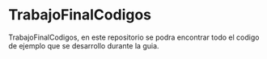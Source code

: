 TrabajoFinalCodigos
===================

TrabajoFinalCodigos, en este repositorio se podra encontrar todo el codigo de ejemplo que se desarrollo durante la guia.
